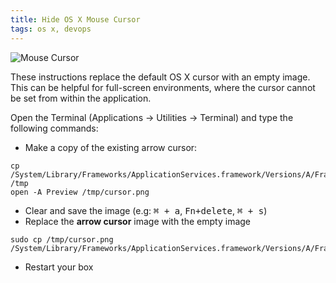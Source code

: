 ```yaml
---
title: Hide OS X Mouse Cursor
tags: os x, devops
---
```


![Mouse Cursor](/blog/2011-10-27-hide-os-x-mouse-cursor/cursor.png)

These instructions replace the default OS X cursor with an empty image.
This can be helpful for full-screen environments, where the cursor
cannot be set from within the application.

Open the Terminal (Applications -> Utilities -> Terminal) and type the
following commands:

* Make a copy of the existing arrow cursor:

```.language-bash
cp /System/Library/Frameworks/ApplicationServices.framework/Versions/A/Frameworks/HIServices.framework/Versions/A/Resources/cursors/arrow/cursor.png /tmp
open -A Preview /tmp/cursor.png
```

* Clear and save the image (e.g: <kbd>⌘ + a</kbd>, <kbd>Fn+delete</kbd>, <kbd>⌘ + s</kbd>)
* Replace the __arrow cursor__ image with the empty image

```.language-bash
sudo cp /tmp/cursor.png /System/Library/Frameworks/ApplicationServices.framework/Versions/A/Frameworks/HIServices.framework/Versions/A/Resources/cursors/arrow/cursor.png
```

* Restart your box
